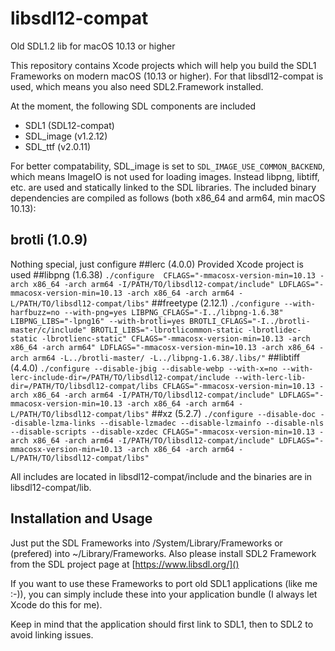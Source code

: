 # libsdl12-compat
Old SDL1.2 lib for macOS 10.13 or higher

This repository contains Xcode projects which will help you build the SDL1 Frameworks on modern macOS (10.13 or higher).
For that libsdl12-compat is used, which means you also need SDL2.Framework installed.

At the moment, the following SDL components are included

* SDL1 (SDL12-compat)
* SDL_image (v1.2.12)
* SDL_ttf (v2.0.11)

For better compatability, SDL_image is set to `SDL_IMAGE_USE_COMMON_BACKEND`, which means ImageIO is not used for loading images.
Instead libpng, libtiff, etc. are used and statically linked to the SDL libraries. 
The included binary dependencies are compiled as follows (both x86_64 and arm64, min macOS 10.13):

## brotli (1.0.9)
Nothing special, just configure
##lerc (4.0.0)
Provided Xcode project is used
##libpng (1.6.38)
`./configure  CFLAGS="-mmacosx-version-min=10.13 -arch x86_64 -arch arm64 -I/PATH/TO/libsdl12-compat/include" LDFLAGS="-mmacosx-version-min=10.13 -arch x86_64 -arch arm64 -L/PATH/TO/libsdl12-compat/libs"`
##freetype (2.12.1)
`./configure --with-harfbuzz=no --with-png=yes LIBPNG_CFLAGS="-I../libpng-1.6.38" LIBPNG_LIBS="-lpng16" --with-brotli=yes BROTLI_CFLAGS="-I../brotli-master/c/include" BROTLI_LIBS="-lbrotlicommon-static -lbrotlidec-static -lbrotlienc-static" CFLAGS="-mmacosx-version-min=10.13 -arch x86_64 -arch arm64" LDFLAGS="-mmacosx-version-min=10.13 -arch x86_64 -arch arm64 -L../brotli-master/ -L../libpng-1.6.38/.libs/"`
##libtiff (4.4.0)
`./configure --disable-jbig --disable-webp --with-x=no --with-lerc-include-dir=/PATH/TO/libsdl12-compat/include --with-lerc-lib-dir=/PATH/TO/libsdl12-compat/libs CFLAGS="-mmacosx-version-min=10.13 -arch x86_64 -arch arm64 -I/PATH/TO/libsdl12-compat/include" LDFLAGS="-mmacosx-version-min=10.13 -arch x86_64 -arch arm64 -L/PATH/TO/libsdl12-compat/libs"`
##xz (5.2.7)
`./configure --disable-doc --disable-lzma-links --disable-lzmadec --disable-lzmainfo --disable-nls --disable-scripts --disable-xzdec CFLAGS="-mmacosx-version-min=10.13 -arch x86_64 -arch arm64 -I/PATH/TO/libsdl12-compat/include" LDFLAGS="-mmacosx-version-min=10.13 -arch x86_64 -arch arm64 -L/PATH/TO/libsdl12-compat/libs"`

All includes are located in libsdl12-compat/include and the binaries are in libsdl12-compat/lib.


## Installation and Usage
Just put the SDL Frameworks into /System/Library/Frameworks or (prefered) into ~/Library/Frameworks. Also please install SDL2 Framework from the SDL project page at [https://www.libsdl.org/]()

If you want to use these Frameworks to port old SDL1 applications (like me :-)), you can simply include these into your application bundle (I always let Xcode do this for me). 

Keep in mind that the application should first link to SDL1, then to SDL2 to avoid linking issues.
